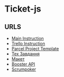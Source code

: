 # Ticket-js

## URLS

- [Main Instruction]()
- [Trello Instruction](https://trello.com/invite/b/emrckJvE/ATTI732874886d6fbab0a4a8dc40f3bf4925583CF5ED/pre-project-js-tickets)
- [Parcel Project Template](https://github.com/goitacademy/parcel-project-template)
- [Тех Завдання](https://docs.google.com/spreadsheets/d/1gOcyze_CM1gzhm7_aex0pDBdI8AK4Uclp2qsKN4sgLo/edit#gid=0)
- [Макет](<https://www.figma.com/file/ChFfMoEJL7hd0J6onawVz6/EVENT-BOOSTER-(Copy)-(Copy)?node-id=12708%3A2&t=3bITDsJ9U7Ybg6lc-1>)
- [Booster API](https://developer.ticketmaster.com/products-and-docs/apis/discovery-api/v2/)
- [Scrumpoker](https://www.scrumpoker-online.org/en/)
